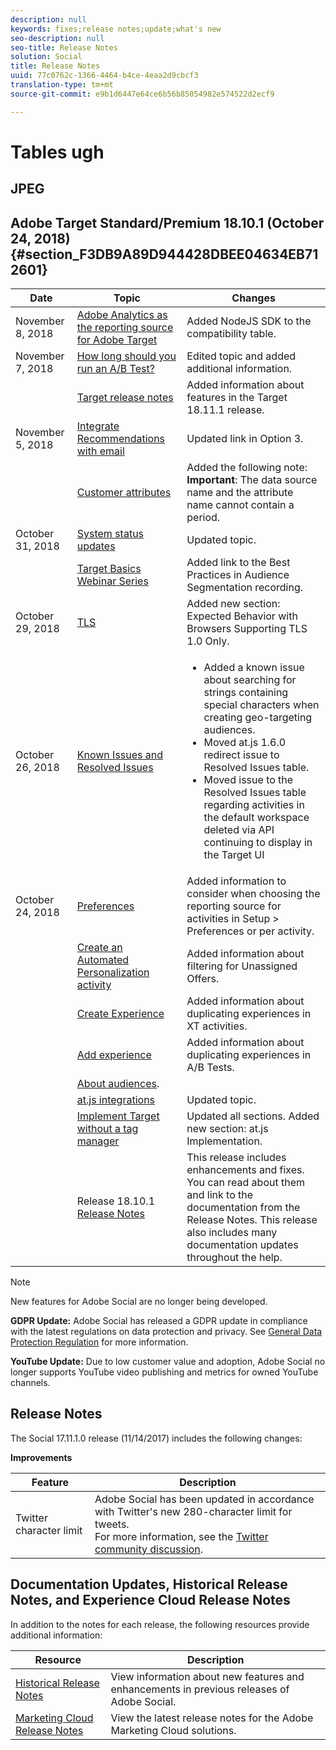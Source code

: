 ```yaml
---
description: null
keywords: fixes;release notes;update;what's new
seo-description: null
seo-title: Release Notes
solution: Social
title: Release Notes
uuid: 77c0762c-1366-4464-b4ce-4eaa2d9cbcf3
translation-type: tm+mt
source-git-commit: e9b1d6447e64ce6b56b85054982e574522d2ecf9

---
```



# Tables ugh

## JPEG


## Adobe Target Standard/Premium 18.10.1 (October 24, 2018) {#section_F3DB9A89D944428DBEE04634EB712601}

| Date | Topic | Changes |
|--- |--- |--- |
| November 8, 2018 | [Adobe Analytics as the reporting source for Adobe Target](https://docs-author-stg.corp.adobe.com/content/help/en/social/using/settings/c-gdpr-request.html#topic_53C551FDEB6141108F7679F106ADB689) | Added NodeJS SDK to the compatibility table. |
| November 7, 2018 | [How long should you run an A/B Test?](https://docs-author-stg.corp.adobe.com/content/help/en/social/using/settings/c-gdpr-request.html#topic_53C551FDEB6141108F7679F106ADB689) | Edited topic and added additional information. |
|  | [Target release notes](https://docs-author-stg.corp.adobe.com/content/help/en/social/using/settings/c-gdpr-request.html#topic_53C551FDEB6141108F7679F106ADB689) | Added information about features in the Target 18.11.1 release. |
| November 5, 2018 | [Integrate Recommendations with email](https://docs-author-stg.corp.adobe.com/content/help/en/social/using/settings/c-gdpr-request.html#topic_53C551FDEB6141108F7679F106ADB689) | Updated link in Option 3. |
|  | [Customer attributes](https://docs-author-stg.corp.adobe.com/content/help/en/social/using/settings/c-gdpr-request.html#topic_53C551FDEB6141108F7679F106ADB689) | Added the following note:<br>**Important**: The data source name and the attribute name cannot contain a period. |
| October 31, 2018 | [System status updates](https://docs-author-stg.corp.adobe.com/content/help/en/social/using/settings/c-gdpr-request.html#topic_53C551FDEB6141108F7679F106ADB689) | Updated topic. |
|  | [Target Basics Webinar Series](https://docs-author-stg.corp.adobe.com/content/help/en/social/using/settings/c-gdpr-request.html#topic_53C551FDEB6141108F7679F106ADB689) | Added link to the Best Practices in Audience Segmentation recording. |
| October 29, 2018 | [TLS](https://docs-author-stg.corp.adobe.com/content/help/en/social/using/settings/c-gdpr-request.html#topic_53C551FDEB6141108F7679F106ADB689) | Added new section: Expected Behavior with Browsers Supporting TLS 1.0 Only. |
| October 26, 2018 | [Known Issues and Resolved Issues](https://docs-author-stg.corp.adobe.com/content/help/en/social/using/settings/c-gdpr-request.html#topic_53C551FDEB6141108F7679F106ADB689) | <ul><li>Added a known issue about searching for strings containing special characters when creating geo-targeting audiences.</li><li>Moved at.js 1.6.0 redirect issue to Resolved Issues table.</li><li>Moved issue to the Resolved Issues table regarding activities in the default workspace deleted via API continuing to display in the Target UI</li></ul> |
| October 24, 2018 | [Preferences](https://docs-author-stg.corp.adobe.com/content/help/en/social/using/settings/c-gdpr-request.html#topic_53C551FDEB6141108F7679F106ADB689) | Added information to consider when choosing the reporting source for activities in Setup > Preferences or per activity. |
|  | [Create an Automated Personalization activity](https://docs-author-stg.corp.adobe.com/content/help/en/social/using/settings/c-gdpr-request.html#topic_53C551FDEB6141108F7679F106ADB689) | Added information about filtering for Unassigned Offers. |
|  | [Create Experience](https://docs-author-stg.corp.adobe.com/content/help/en/social/using/settings/c-gdpr-request.html#topic_53C551FDEB6141108F7679F106ADB689) | Added information about duplicating experiences in XT activities. |
|  | [Add experience](https://docs-author-stg.corp.adobe.com/content/help/en/social/using/settings/c-gdpr-request.html#topic_53C551FDEB6141108F7679F106ADB689) | Added information about duplicating experiences in A/B Tests. |
|  | [About audiences](https://docs-author-stg.corp.adobe.com/content/help/en/social/using/settings/c-gdpr-request.html#topic_53C551FDEB6141108F7679F106ADB689). |
|  | [at.js integrations](https://docs-author-stg.corp.adobe.com/content/help/en/social/using/settings/c-gdpr-request.html#topic_53C551FDEB6141108F7679F106ADB689) | Updated topic. |
|  | [Implement Target without a tag manager](https://docs-author-stg.corp.adobe.com/content/help/en/social/using/settings/c-gdpr-request.html#topic_53C551FDEB6141108F7679F106ADB689) | Updated all sections.  Added new section: at.js Implementation. |
|  | Release 18.10.1<br>[Release Notes](https://docs-author-stg.corp.adobe.com/content/help/en/social/using/settings/c-gdpr-request.html#topic_53C551FDEB6141108F7679F106ADB689) | This release includes enhancements and fixes. You can read about them and link to the documentation from the Release Notes. This release also includes many documentation updates throughout the help. |

>[!NOTE]
>
>New features for Adobe Social are no longer being developed.

**GDPR Update:** Adobe Social has released a GDPR update in compliance with the latest regulations on data protection and privacy. See [General Data Protection Regulation](https://docs-author-stg.corp.adobe.com/content/help/en/social/using/settings/c-gdpr-request.html#topic_53C551FDEB6141108F7679F106ADB689) for more information.

**YouTube Update:** Due to low customer value and adoption, Adobe Social no longer supports YouTube video publishing and metrics for owned YouTube channels.

## Release Notes

The Social 17.11.1.0 release (11/14/2017) includes the following changes:

**Improvements**

| Feature | Description |
|--- |--- |
| Twitter character limit | Adobe Social has been updated in accordance with Twitter's new 280-character limit for tweets.<br>For more information, see the [Twitter community discussion](https://twittercommunity.com/t/updating-the-character-limit-and-the-twitter-text-library/96425). |

## Documentation Updates, Historical Release Notes, and Experience Cloud Release Notes

In addition to the notes for each release, the following resources provide additional information:

| Resource | Description |
|--- |--- |
| [Historical Release Notes](https://docs-author-stg.corp.adobe.com/content/help/en/social/using/settings/c-gdpr-request.html#topic_53C551FDEB6141108F7679F106ADB689) | View information about new features and enhancements in previous releases of  Adobe Social. |
| [Marketing Cloud Release Notes](https://marketing.adobe.com/resources/help/en_US/whatsnew/) | View the latest release notes for the  Adobe Marketing Cloud solutions. |